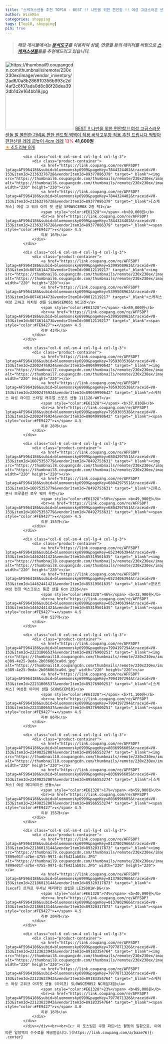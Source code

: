```yaml
---
title: "스케쳐스샌들 추천 TOP10 - BEST !! 나만을 위한 편안함 !! 여성 고급스러운 샌들 발 볼편한 가벼움 편한 밴드형 찍찍이 적용 바닥고무창 적용 추천"
author: WiseMan
categories: shopping
tags: [Top10, shopping]
pin: true
---
```


> ##### 해당 게시물에서는 [**분석도구**](https://itemscout.io/)를 이용하여 **성별**, **연령별** 등의 데이터를 바탕으로 [**스케쳐스샌들**](https://link.coupang.com/a/baae76)들을 추천해드리고 있습니다.
<div class="container"><div class="row">
            <div class="col-6 col-sm-4 col-lg-4 col-lg-3">
                <div class="product-container">
                    <a href="https://link.coupang.com/re/AFFSDP?lptag=AF5964186&subid=bluemoonsky6999&pageKey=7311630364&traceid=V0-153&itemId=18732287330&vendorItemId=85864794364" target="_blank"><img src="https://thumbnail9.coupangcdn.com/thumbnails/remote/230x230ex/image/vendor_inventory/2ad6/0a8b286910356b993c2d4af2c6f07ada0d8c86f28dea392db1d2e164bb19.jpg" alt="https://thumbnail9.coupangcdn.com/thumbnails/remote/230x230ex/image/vendor_inventory/2ad6/0a8b286910356b993c2d4af2c6f07ada0d8c86f28dea392db1d2e164bb19.jpg" width="220" height="220"></a>
                    <a href="https://link.coupang.com/re/AFFSDP?lptag=AF5964186&subid=bluemoonsky6999&pageKey=7311630364&traceid=V0-153&itemId=18732287330&vendorItemId=85864794364" target="_blank">BEST !! 나만을 위한 편안함 !! 여성 고급스러운 샌들 발 볼편한 가벼움 편한 밴드형 찍찍이 적용 바닥고무창 적용 추천 드립니다 딱맞아편한신발 레레 굽높이 4cm 레레</a>
                    <span style="color:#E61328">13%</span> <b>41,600원</b>
                    <br><a href="https://link.coupang.com/re/AFFSDP?lptag=AF5964186&subid=bluemoonsky6999&pageKey=7311630364&traceid=V0-153&itemId=18732287330&vendorItemId=85864794364" target="_blank"><span style="color:#FE9427">★</span> 4.5
                    리뷰 8개</a>
                </div>
            </div>
            
            <div class="col-6 col-sm-4 col-lg-4 col-lg-3">
                <div class="product-container">
                    <a href="https://link.coupang.com/re/AFFSDP?lptag=AF5964186&subid=bluemoonsky6999&pageKey=7844324402&traceid=V0-153&itemId=21363276728&vendorItemId=89377086379" target="_blank"><img src="https://thumbnail6.coupangcdn.com/thumbnails/remote/230x230ex/image/vendor_inventory/e4d4/d0c1a1a19e13ef68f7ef6a26aa0a652ee9aa029c421d2b35858cf1ed9f77.jpg" alt="https://thumbnail6.coupangcdn.com/thumbnails/remote/230x230ex/image/vendor_inventory/e4d4/d0c1a1a19e13ef68f7ef6a26aa0a652ee9aa029c421d2b35858cf1ed9f77.jpg" width="220" height="220"></a>
                    <a href="https://link.coupang.com/re/AFFSDP?lptag=AF5964186&subid=bluemoonsky6999&pageKey=7844324402&traceid=V0-153&itemId=21363276728&vendorItemId=89377086379" target="_blank">[스케쳐스] 여성 고 워크 아치 핏 샌달 SP0WSCEM08 2종 택1</a>
                    <span style="color:#E61328"></span> <b>89,000원</b>
                    <br><a href="https://link.coupang.com/re/AFFSDP?lptag=AF5964186&subid=bluemoonsky6999&pageKey=7844324402&traceid=V0-153&itemId=21363276728&vendorItemId=89377086379" target="_blank"><span style="color:#FE9427">★</span> 4.5
                    리뷰 16개</a>
                </div>
            </div>
            
            <div class="col-6 col-sm-4 col-lg-4 col-lg-3">
                <div class="product-container">
                    <a href="https://link.coupang.com/re/AFFSDP?lptag=AF5964186&subid=bluemoonsky6999&pageKey=5399508962&traceid=V0-153&itemId=8074614473&vendorItemId=90012119217" target="_blank"><img src="https://thumbnail6.coupangcdn.com/thumbnails/remote/230x230ex/image/vendor_inventory/7cb5/edf5f3723559a941f6e0d250cf26ad4ff55e2d6d8bbcd8dc0b4a45e9c222.JPG" alt="https://thumbnail6.coupangcdn.com/thumbnails/remote/230x230ex/image/vendor_inventory/7cb5/edf5f3723559a941f6e0d250cf26ad4ff55e2d6d8bbcd8dc0b4a45e9c222.JPG" width="220" height="220"></a>
                    <a href="https://link.coupang.com/re/AFFSDP?lptag=AF5964186&subid=bluemoonsky6999&pageKey=5399508962&traceid=V0-153&itemId=8074614473&vendorItemId=90012119217" target="_blank">스케쳐스 여성 고워크 아치핏 샌들 SL0WSCEM051 NC고잔</a>
                    <span style="color:#E61328"></span> <b>89,000원</b>
                    <br><a href="https://link.coupang.com/re/AFFSDP?lptag=AF5964186&subid=bluemoonsky6999&pageKey=5399508962&traceid=V0-153&itemId=8074614473&vendorItemId=90012119217" target="_blank"><span style="color:#FE9427">★</span> 4.5
                    리뷰 42개</a>
                </div>
            </div>
            
            <div class="col-6 col-sm-4 col-lg-4 col-lg-3">
                <div class="product-container">
                    <a href="https://link.coupang.com/re/AFFSDP?lptag=AF5964186&subid=bluemoonsky6999&pageKey=7959303538&traceid=V0-153&itemId=22002476924&vendorItemId=89049990642" target="_blank"><img src="https://thumbnail7.coupangcdn.com/thumbnails/remote/230x230ex/image/vendor_inventory/7a82/5b8a2144d4fae32e85eaf17242a16e4ec02daba1aa26adb54abc2c0eb387.jpg" alt="https://thumbnail7.coupangcdn.com/thumbnails/remote/230x230ex/image/vendor_inventory/7a82/5b8a2144d4fae32e85eaf17242a16e4ec02daba1aa26adb54abc2c0eb387.jpg" width="220" height="220"></a>
                    <a href="https://link.coupang.com/re/AFFSDP?lptag=AF5964186&subid=bluemoonsky6999&pageKey=7959303538&traceid=V0-153&itemId=22002476924&vendorItemId=89049990642" target="_blank">스케쳐스 여성 라이프 스타일 캐주얼 스포츠 샌들 111126-WHT</a>
                    <span style="color:#E61328"></span> <b>37,010원</b>
                    <br><a href="https://link.coupang.com/re/AFFSDP?lptag=AF5964186&subid=bluemoonsky6999&pageKey=7959303538&traceid=V0-153&itemId=22002476924&vendorItemId=89049990642" target="_blank"><span style="color:#FE9427">★</span> 4.5
                    리뷰 28개</a>
                </div>
            </div>
            
            <div class="col-6 col-sm-4 col-lg-4 col-lg-3">
                <div class="product-container">
                    <a href="https://link.coupang.com/re/AFFSDP?lptag=AF5964186&subid=bluemoonsky6999&pageKey=6804297551&traceid=V0-153&itemId=16075353779&vendorItemId=78492753631" target="_blank"><img src="https://thumbnail8.coupangcdn.com/thumbnails/remote/230x230ex/image/vendor_inventory/71ad/ce8b4f202d6205b6ac484817b363f1d28bb9131e87cdf472ffa797732504.jpg" alt="https://thumbnail8.coupangcdn.com/thumbnails/remote/230x230ex/image/vendor_inventory/71ad/ce8b4f202d6205b6ac484817b363f1d28bb9131e87cdf472ffa797732504.jpg" width="220" height="220"></a>
                    <a href="https://link.coupang.com/re/AFFSDP?lptag=AF5964186&subid=bluemoonsky6999&pageKey=6804297551&traceid=V0-153&itemId=16075353779&vendorItemId=78492753631" target="_blank">크록스 본사 브루클린 로우 웨지 우먼</a>
                    <span style="color:#E61328">50%</span> <b>49,900원</b>
                    <br><a href="https://link.coupang.com/re/AFFSDP?lptag=AF5964186&subid=bluemoonsky6999&pageKey=6804297551&traceid=V0-153&itemId=16075353779&vendorItemId=78492753631" target="_blank"><span style="color:#FE9427">★</span> 4.5
                    리뷰 155개</a>
                </div>
            </div>
            
            <div class="col-6 col-sm-4 col-lg-4 col-lg-3">
                <div class="product-container">
                    <a href="https://link.coupang.com/re/AFFSDP?lptag=AF5964186&subid=bluemoonsky6999&pageKey=6523406394&traceid=V0-153&itemId=14462441421&vendorItemId=85319561635" target="_blank"><img src="https://thumbnail8.coupangcdn.com/thumbnails/remote/230x230ex/image/vendor_inventory/befa/3b33fbb2200d8891f33343c5a98823c78605ab6c00d3163b48a76ed5c30c.jpg" alt="https://thumbnail8.coupangcdn.com/thumbnails/remote/230x230ex/image/vendor_inventory/befa/3b33fbb2200d8891f33343c5a98823c78605ab6c00d3163b48a76ed5c30c.jpg" width="220" height="220"></a>
                    <a href="https://link.coupang.com/re/AFFSDP?lptag=AF5964186&subid=bluemoonsky6999&pageKey=6523406394&traceid=V0-153&itemId=14462441421&vendorItemId=85319561635" target="_blank">콩코드 여성 펀칭 엑스크로스 통굽 샌들 6cm 2326</a>
                    <span style="color:#E61328">46%</span> <b>32,900원</b>
                    <br><a href="https://link.coupang.com/re/AFFSDP?lptag=AF5964186&subid=bluemoonsky6999&pageKey=6523406394&traceid=V0-153&itemId=14462441421&vendorItemId=85319561635" target="_blank"><span style="color:#FE9427">★</span> 4.5
                    리뷰 527개</a>
                </div>
            </div>
            
            <div class="col-6 col-sm-4 col-lg-4 col-lg-3">
                <div class="product-container">
                    <a href="https://link.coupang.com/re/AFFSDP?lptag=AF5964186&subid=bluemoonsky6999&pageKey=7994197294&traceid=V0-153&itemId=22231006537&vendorItemId=89276900251" target="_blank"><img src="https://thumbnail10.coupangcdn.com/thumbnails/remote/230x230ex/image/retail/images/2024/03/29/15/7/2c52ca3d-e389-4e25-9eda-2b036863ca0d.jpg" alt="https://thumbnail10.coupangcdn.com/thumbnails/remote/230x230ex/image/retail/images/2024/03/29/15/7/2c52ca3d-e389-4e25-9eda-2b036863ca0d.jpg" width="220" height="220"></a>
                    <a href="https://link.coupang.com/re/AFFSDP?lptag=AF5964186&subid=bluemoonsky6999&pageKey=7994197294&traceid=V0-153&itemId=22231006537&vendorItemId=89276900251" target="_blank">[스케쳐스] 여성용 아리아 샌들 SC0WSCEM101</a>
                    <span style="color:#E61328"></span> <b>71,100원</b>
                    <br><a href="https://link.coupang.com/re/AFFSDP?lptag=AF5964186&subid=bluemoonsky6999&pageKey=7994197294&traceid=V0-153&itemId=22231006537&vendorItemId=89276900251" target="_blank"><span style="color:#FE9427">★</span> 4.5
                    리뷰 86개</a>
                </div>
            </div>
            
            <div class="col-6 col-sm-4 col-lg-4 col-lg-3">
                <div class="product-container">
                    <a href="https://link.coupang.com/re/AFFSDP?lptag=AF5964186&subid=bluemoonsky6999&pageKey=8036996605&traceid=V0-153&itemId=22490252007&vendorItemId=89566553274" target="_blank"><img src="https://thumbnail10.coupangcdn.com/thumbnails/remote/230x230ex/image/vendor_inventory/4f03/7ce8ccc846a0aaf745ccc482337a86333b68026f4d3b75e1ab3090418a79.jpg" alt="https://thumbnail10.coupangcdn.com/thumbnails/remote/230x230ex/image/vendor_inventory/4f03/7ce8ccc846a0aaf745ccc482337a86333b68026f4d3b75e1ab3090418a79.jpg" width="220" height="220"></a>
                    <a href="https://link.coupang.com/re/AFFSDP?lptag=AF5964186&subid=bluemoonsky6999&pageKey=8036996605&traceid=V0-153&itemId=22490252007&vendorItemId=89566553274" target="_blank">[스케쳐스] 여성 메디테이션 샌들</a>
                    <span style="color:#E61328">17%</span> <b>59,000원</b>
                    <br><a href="https://link.coupang.com/re/AFFSDP?lptag=AF5964186&subid=bluemoonsky6999&pageKey=8036996605&traceid=V0-153&itemId=22490252007&vendorItemId=89566553274" target="_blank"><span style="color:#FE9427">★</span> 4.5
                    리뷰 155개</a>
                </div>
            </div>
            
            <div class="col-6 col-sm-4 col-lg-4 col-lg-3">
                <div class="product-container">
                    <a href="https://link.coupang.com/re/AFFSDP?lptag=AF5964186&subid=bluemoonsky6999&pageKey=8137802966&traceid=V0-153&itemId=22186013144&vendorItemId=89320317873" target="_blank"><img src="https://thumbnail9.coupangcdn.com/thumbnails/remote/230x230ex/image/retail/images/518621229878424-7899e01f-a7be-4755-9971-dcf6421ab03c.JPG" alt="https://thumbnail9.coupangcdn.com/thumbnails/remote/230x230ex/image/retail/images/518621229878424-7899e01f-a7be-4755-9971-dcf6421ab03c.JPG" width="220" height="220"></a>
                    <a href="https://link.coupang.com/re/AFFSDP?lptag=AF5964186&subid=bluemoonsky6999&pageKey=8137802966&traceid=V0-153&itemId=22186013144&vendorItemId=89320317873" target="_blank">[Lecaf] 르까프 쿠셔닝 메리제인 슬립온 LE3S001W-BG</a>
                    <span style="color:#E61328">74%</span> <b>40,090원</b>
                    <br><a href="https://link.coupang.com/re/AFFSDP?lptag=AF5964186&subid=bluemoonsky6999&pageKey=8137802966&traceid=V0-153&itemId=22186013144&vendorItemId=89320317873" target="_blank"><span style="color:#FE9427">★</span> 4.5
                    리뷰 204개</a>
                </div>
            </div>
            
            <div class="col-6 col-sm-4 col-lg-4 col-lg-3">
                <div class="product-container">
                    <a href="https://link.coupang.com/re/AFFSDP?lptag=AF5964186&subid=bluemoonsky6999&pageKey=7977871326&traceid=V0-153&itemId=22123623942&vendorItemId=89183354764" target="_blank"><img src="https://thumbnail8.coupangcdn.com/thumbnails/remote/230x230ex/image/vendor_inventory/ddf4/0f9d532170f32ef7b9ba0775a926ce266287a5adddc9331ec10263618a7e.jpg" alt="https://thumbnail8.coupangcdn.com/thumbnails/remote/230x230ex/image/vendor_inventory/ddf4/0f9d532170f32ef7b9ba0775a926ce266287a5adddc9331ec10263618a7e.jpg" width="220" height="220"></a>
                    <a href="https://link.coupang.com/re/AFFSDP?lptag=AF5964186&subid=bluemoonsky6999&pageKey=7977871326&traceid=V0-153&itemId=22123623942&vendorItemId=89183354764" target="_blank">스케쳐스 여성 고워크 아치핏 샌들 (라이프) SL0WSCEM052 NC해운대점</a>
                    <span style="color:#E61328">23%</span> <b>89,000원</b>
                    <br><a href="https://link.coupang.com/re/AFFSDP?lptag=AF5964186&subid=bluemoonsky6999&pageKey=7977871326&traceid=V0-153&itemId=22123623942&vendorItemId=89183354764" target="_blank"><span style="color:#FE9427">★</span> 4.0
                    리뷰 16개</a>
                </div>
            </div>
            </div></div><br><br>[👉 이 포스팅은 쿠팡 파트너스 활동의 일환으로, 이에 따른 일정액의 수수료를 제공받습니다.](https://link.coupang.com/a/baae76){: .center}